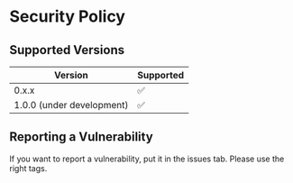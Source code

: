 # Security Policy

## Supported Versions



| Version | Supported          |
| ------- | ------------------ |
| 0.x.x   | :white_check_mark: |
| 1.0.0 (under development)   | :white_check_mark: |

## Reporting a Vulnerability

If you want to report a vulnerability, put it in the issues tab. Please use the right tags.
